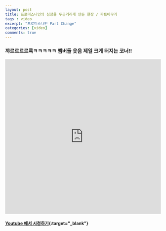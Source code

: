 ```yaml
---
layout: post
title: 프로미스나인의 심장을 두근거리게 만든 현장 / 파트바꾸기
tags : video
excerpt: "프로미스나인 Part Change"
categories: [video]
comments: true
---
```


### 꺄르르르르륵ㅋㅋㅋㅋㅋ 멤버들 웃음 제일 크게 터지는 코너!!

<iframe width="100%" height="500" src="https://www.youtube.com/embed/gQVls_mempI?rel=0" frameborder="0" allow="autoplay; encrypted-media" allowfullscreen></iframe>

#### [Youtube 에서 시청하기](https://www.youtube.com/watch?v=gQVls_mempI){:target="_blank"}
